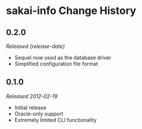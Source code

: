 # sakai-info Change History #

## 0.2.0 ##

*Released {release-date}*

* Sequel now used as the database driver
* Simplified configuration file format

## 0.1.0 ##

*Released 2012-02-19*

* Initial release
* Oracle-only support
* Extremely limited CLI functionality

